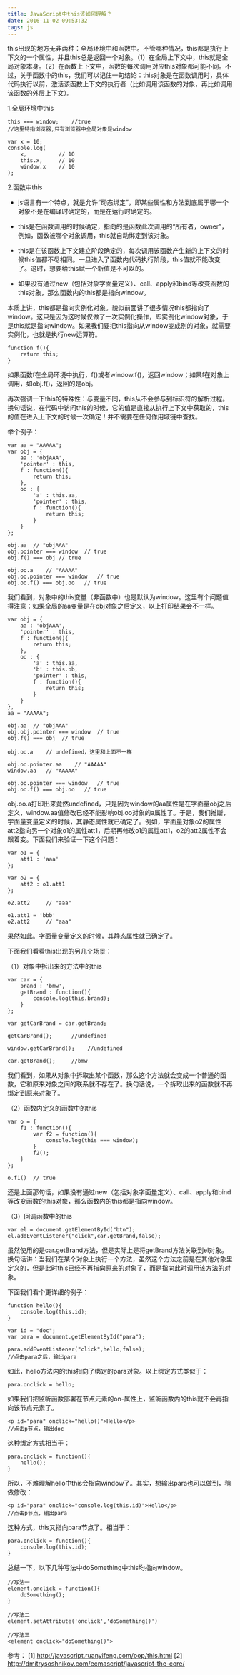 ```yaml
---
title: JavaScript中this该如何理解？
date: 2016-11-02 09:53:32
tags: js
---
```


this出现的地方无非两种：全局环境中和函数中。不管哪种情况，this都是执行上下文的一个属性，并且this总是返回一个对象。（1）在全局上下文中，this就是全局对象本身。（2）在函数上下文中，函数的每次调用对应this对象都可能不同。不过，关于函数中的this，我们可以记住一句结论：this对象是在函数调用时，具体代码执行以前，激活该函数上下文的执行者（比如调用该函数的对象，再比如调用该函数的外层上下文）。

<!-- more -->

1.全局环境中this

```
this === window;    //true
//这里特指浏览器,只有浏览器中全局对象是window

var x = 10;
console.log(
    x,          // 10
    this.x,     // 10
    window.x    // 10
);
```

2.函数中this

* js语言有一个特点，就是允许“动态绑定”，即某些属性和方法到底属于哪一个对象不是在编译时确定的，而是在运行时确定的。

* this是在函数调用的时候确定，指向的是函数此次调用的“所有者，owner”，例如，函数被哪个对象调用，this就自动绑定到该对象。

* this是在该函数上下文建立阶段确定的，每次调用该函数产生新的上下文的时候this值都不尽相同。一旦进入了函数内代码执行阶段，this值就不能改变了。这时，想要给this赋一个新值是不可以的。

* 如果没有通过new（包括对象字面量定义）、call、apply和bind等改变函数的this对象，那么函数内的this都是指向window。

本质上讲，this都是指向实例化对象。貌似前面讲了很多情况this都指向了window。这只是因为这时候仅做了一次实例化操作，即实例化window对象，于是this就是指向window。如果我们要把this指向从window变成别的对象，就需要实例化，也就是执行new运算符。


```
function f(){
    return this;
}
```

如果函数f在全局环境中执行，f()或者window.f()，返回window；如果f在对象上调用，如obj.f()，返回的是obj。

再次强调一下this的特殊性：与变量不同，this从不会参与到标识符的解析过程。换句话说，在代码中访问this的时候，它的值是直接从执行上下文中获取的，this的值在进入上下文的时候一次确定！并不需要在任何作用域链中查找。

举个例子：

```
var aa = "AAAAA";
var obj = {
    aa : 'objAAA',
    'pointer' : this,
    f : function(){
        return this;
    },
    oo : {
        'a' : this.aa,
        'pointer' : this,
        f : function(){
            return this;
        }
    }
};

obj.aa  // "objAAA"
obj.pointer === window  // true
obj.f() === obj // true

obj.oo.a    // "AAAAA"
obj.oo.pointer === window   // true
obj.oo.f() === obj.oo   // true
```
我们看到，对象中的this变量（非函数中）也是默认为window。这里有个问题值得注意：如果全局的aa变量是在obj对象之后定义，以上打印结果会不一样。

```
var obj = {
    aa : 'objAAA',
    'pointer' : this,
    f : function(){
        return this;
    },
    oo : {
        'a' : this.aa,
        'b' : this.bb,
        'pointer' : this,
        f : function(){
            return this;
        }
    }
},
aa = "AAAAA";

obj.aa  // "objAAA"
obj.obj.pointer === window  // true
obj.f() === obj  // true

obj.oo.a    // undefined，这里和上面不一样

obj.oo.pointer.aa    // "AAAAA"
window.aa   // "AAAAA"

obj.oo.pointer === window   // true
obj.oo.f() === obj.oo   // true
```

obj.oo.a打印出来竟然undefined，只是因为window的aa属性是在字面量obj之后定义，window.aa值修改已经不能影响obj.oo对象的a属性了。于是，我们推断，字面量变量定义的时候，其静态属性就已确定了。例如，字面量对象o2的属性att2指向另一个对象o1的属性att1，后期再修改o1的属性att1，o2的att2属性不会跟着变。下面我们来验证一下这个问题：

```
var o1 = {
    att1 : 'aaa'
};

var o2 = {
    att2 : o1.att1
};

o2.att2     // "aaa"

o1.att1 = 'bbb'
o2.att2     // "aaa"
```

果然如此。字面量变量定义的时候，其静态属性就已确定了。

下面我们看看this出现的另几个场景：

（1）对象中拆出来的方法中的this

```
var car = {
    brand : 'bmw',
    getBrand : function(){
        console.log(this.brand);
    }
};

var getCarBrand = car.getBrand;

getCarBrand();      //undefined

window.getCarBrand();    //undefined

car.getBrand();     //bmw
```

我们看到，如果从对象中拆取出某个函数，那么这个方法就会变成一个普通的函数，它和原来对象之间的联系就不存在了。换句话说，一个拆取出来的函数就不再绑定到原来对象了。

（2）函数内定义的函数中的this

```
var o = {
    f1 : function(){
        var f2 = function(){
            console.log(this === window);
        }
        f2();
    }
};

o.f1()  // true
```
还是上面那句话，如果没有通过new（包括对象字面量定义）、call、apply和bind等改变函数的this对象，那么函数内的this都是指向window。

（3）回调函数中的this

```
var el = document.getElementById("btn");
el.addEventListener("click",car.getBrand,false);
```

虽然使用的是car.getBrand方法，但是实际上是将getBrand方法关联到el对象。换句话讲：当我们在某个对象上执行一个方法，虽然这个方法之前是在其他对象里定义的，但是此时this已经不再指向原来的对象了，而是指向此时调用该方法的对象。

下面我们看个更详细的例子：

```
function hello(){
    console.log(this.id);
}

var id = "doc";
var para = document.getElementById("para");

para.addEventListener("click",hello,false);
//点击para之后，输出para
```

如此，hello方法内的this指向了绑定的para对象。以上绑定方式类似于：

```
para.onclick = hello;
```

如果我们把监听函数部署在节点元素的on-属性上，监听函数内的this就不会再指向该节点元素了。

```
<p id="para" onclick="hello()">Hello</p>
//点击p节点，输出doc
```

这种绑定方式相当于：

```
para.onclick = function(){
    hello();
}
```

所以，不难理解hello中this会指向window了。其实，想输出para也可以做到，稍做修改：

```
<p id="para" onclick="console.log(this.id)">Hello</p>
//点击p节点，输出para
```

这种方式，this又指向para节点了。相当于：

```
para.onclick = function(){
    console.log(this.id);
}
```

总结一下，以下几种写法中doSomething中this均指向window。

```
//写法一
element.onclick = function(){
    doSomething();    
}

//写法二
element.setAttribute('onclick','doSomething()')

//写法三
<element onclick="doSomething()">
```


参考：
[1] http://javascript.ruanyifeng.com/oop/this.html
[2] http://dmitrysoshnikov.com/ecmascript/javascript-the-core/
